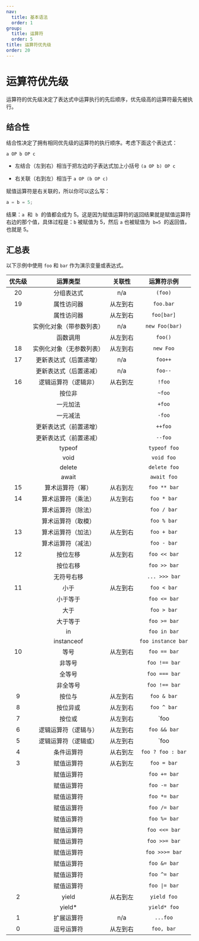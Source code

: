 ```yaml
---
nav:
  title: 基本语法
  order: 1
group:
  title: 运算符
  order: 5
title: 运算符优先级
order: 20
---
```


# 运算符优先级

运算符的优先级决定了表达式中运算执行的先后顺序，优先级高的运算符最先被执行。

## 结合性

结合性决定了拥有相同优先级的运算符的执行顺序。考虑下面这个表达式：

```js
a OP b OP c
```

- 左结合（左到右）相当于把左边的子表达式加上小括号 `(a OP b) OP c`

- 右关联（右到左）相当于 `a OP (b OP c)`

赋值运算符是右关联的，所以你可以这么写：

```js
a = b = 5;
```

结果：`a`  和  `b`  的值都会成为 5。这是因为赋值运算符的返回结果就是赋值运算符右边的那个值，具体过程是：`b` 被赋值为 5，然后 `a` 也被赋值为  `b=5`  的返回值，也就是 5。

## 汇总表

以下示例中使用 `foo` 和 `bar` 作为演示变量或表达式。

| 优先级 |         运算类型         |  关联性  |     运算符示例     |
| :----: | :----------------------: | :------: | :----------------: |
|   20   |        分组表达式        |   n/a    |      `(foo)`       |
|   19   |        属性访问器        | 从左到右 |     `foo.bar`      |
|        |        属性访问器        | 从左到右 |     `foo[bar]`     |
|        | 实例化对象（带参数列表） |   n/a    |   `new Foo(bar)`   |
|        |         函数调用         | 从左到右 |      `foo()`       |
|   18   | 实例化对象（无参数列表） | 从左到右 |     `new Foo`      |
|   17   |  更新表达式（后置递增）  |   n/a    |      `foo++`       |
|        |  更新表达式（后置递减）  |   n/a    |      `foo--`       |
|   16   |   逻辑运算符（逻辑非）   | 从右到左 |       `!foo`       |
|        |          按位非          |          |       `~foo`       |
|        |         一元加法         |          |       `+foo`       |
|        |         一元减法         |          |       `-foo`       |
|        |  更新表达式（前置递增）  |          |      `++foo`       |
|        |  更新表达式（前置递减）  |          |      `--foo`       |
|        |          typeof          |          |    `typeof foo`    |
|        |           void           |          |     `void foo`     |
|        |          delete          |          |    `delete foo`    |
|        |          await           |          |    `await foo`     |
|   15   |     算术运算符（幂）     | 从右到左 |    `foo ** bar`    |
|   14   |    算术运算符（乘法）    | 从左到右 |    `foo * bar`     |
|        |    算术运算符（除法）    |          |    `foo / bar`     |
|        |    算术运算符（取模）    |          |    `foo % bar`     |
|   13   |    算术运算符（加法）    | 从左到右 |    `foo + bar`     |
|        |    算术运算符（减法）    |          |    `foo - bar`     |
|   12   |         按位左移         | 从左到右 |    `foo << bar`    |
|        |         按位右移         |          |    `foo >> bar`    |
|        |        无符号右移        |          |   `... >>> bar`    |
|   11   |           小于           | 从左到右 |    `foo < bar`     |
|        |         小于等于         |          |    `foo <= bar`    |
|        |           大于           |          |    `foo > bar`     |
|        |         大于等于         |          |    `foo >= bar`    |
|        |            in            |          |    `foo in bar`    |
|        |        instanceof        |          | `foo instance bar` |
|   10   |           等号           | 从左到右 |    `foo == bar`    |
|        |          非等号          |          |   `foo !== bar`    |
|        |          全等号          |          |   `foo === bar`    |
|        |         非全等号         |          |   `foo !== bar`    |
|   9    |          按位与          | 从左到右 |    `foo & bar`     |
|   8    |         按位异或         | 从左到右 |    `foo ^ bar`     |
|   7    |          按位或          | 从左到右 |    `foo | bar`     |
|   6    |   逻辑运算符（逻辑与）   | 从左到右 |    `foo && bar`    |
|   5    |   逻辑运算符（逻辑或）   | 从左到右 |    `foo ||bar`     |
|   4    |        条件运算符        | 从右到左 | `foo ? foo : bar`  |
|   3    |        赋值运算符        | 从右到左 |    `foo = bar`     |
|        |        赋值运算符        |          |    `foo += bar`    |
|        |        赋值运算符        |          |    `foo -= bar`    |
|        |        赋值运算符        |          |    `foo *= bar`    |
|        |        赋值运算符        |          |    `foo /= bar`    |
|        |        赋值运算符        |          |    `foo %= bar`    |
|        |        赋值运算符        |          |   `foo <<= bar`    |
|        |        赋值运算符        |          |   `foo >>= bar`    |
|        |        赋值运算符        |          |   `foo >>>= bar`   |
|        |        赋值运算符        |          |    `foo &= bar`    |
|        |        赋值运算符        |          |    `foo ^= bar`    |
|        |        赋值运算符        |          |   `foo \|= bar`    |
|   2    |          yield           | 从右到左 |    `yield foo`     |
|        |         yield\*          |          |    `yield* foo`    |
|   1    |        扩展运算符        |   n/a    |      `...foo`      |
|   0    |        逗号运算符        | 从左到右 |     `foo, bar`     |
